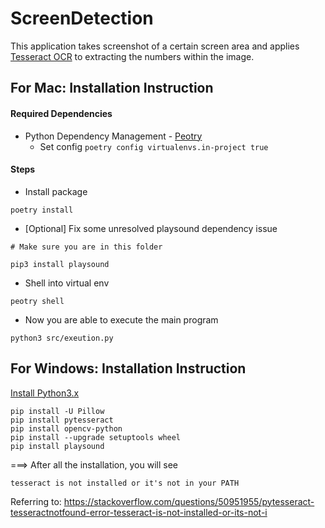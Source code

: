 # ScreenDetection

This application takes screenshot of a certain screen area and applies
[Tesseract OCR](https://nanonets.com/blog/ocr-with-tesseract/) to extracting the numbers within the image.


## For Mac: Installation Instruction

#### Required Dependencies

- Python Dependency Management - [Peotry](https://python-poetry.org/)  
    - Set config `poetry config virtualenvs.in-project true`

#### Steps

- Install package
```
poetry install
```

- [Optional] Fix some unresolved playsound dependency issue
```
# Make sure you are in this folder

pip3 install playsound

```

- Shell into virtual env
```
peotry shell
```

- Now you are able to execute the main program

```
python3 src/exeution.py
```

## For Windows: Installation Instruction

[Install Python3.x](https://www.python.org/downloads/windows/) 

```
pip install -U Pillow
pip install pytesseract
pip install opencv-python
pip install --upgrade setuptools wheel
pip install playsound
```

===> After all the installation, you will see

```
tesseract is not installed or it's not in your PATH
```
Referring to: https://stackoverflow.com/questions/50951955/pytesseract-tesseractnotfound-error-tesseract-is-not-installed-or-its-not-i
